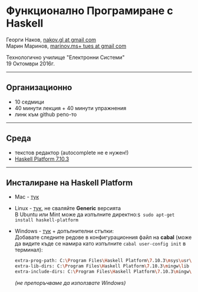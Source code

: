 <!--
    page_number:true
    *page_number:false
-->

Функционално Програмиране с Haskell
==

Георги Наков, [nakov.gl at gmail com](mailto:nakov.gl+tues@gmail.com)  
Марин Маринов, [marinov.ms+ tues at gmail com](mailto:marinov.ms+tues@gmail.com)
   
Технологично училище "Електронни Системи"  
19 Октомври 2016г.

---

## Организационно
- 10 седмици
- 40 минути лекция + 40 минути упражнения
- линк към github репо-то

---

## Среда
- текстов редактор (autocomplete не е нужен!)
- [Haskell Platform 7.10.3](https://www.haskell.org/platform/)

---

## Инсталиране на Haskell Platform
- Mac   - [тук](https://www.haskell.org/platform/download/7.10.3/Haskell%20Platform%207.10.3%2064bit.pkg)
- Linux - [тук](https://www.haskell.org/platform/#linux), не сваляйте **Generic** версията  
  В Ubuntu или Mint може да изпълните директно:`$ sudo apt-get install haskell-platform`
- Windows - [тук](https://www.haskell.org/platform/download/7.10.3/HaskellPlatform-7.10.3-x86_64-setup.exe) + допълнителни стъпки:  
  Добавате следните редове в конфигурационния файл на **cabal** (може да видите къде се намира като изпълните `cabal user-config init` в терминал):
  ```bash
  extra-prog-path: C:\Program Files\Haskell Platform\7.10.3\msys\usr\bin  
  extra-lib-dirs: C:\Program Files\Haskell Platform\7.10.3\mingw\lib  
  extra-include-dirs: C:\Program Files\Haskell Platform\7.10.3\mingw\include
  ```

  *(не препоръчваме да използвате Windows)*